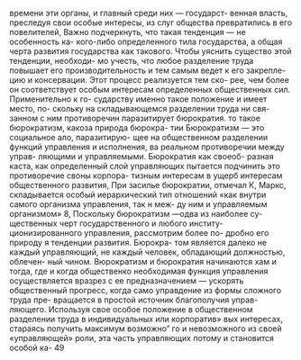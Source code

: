 времени эти органы, и главный среди них — государст-
венная власть, преследуя свои особые интересы, из
слуг общества превратились в его повелителей, Важно
подчеркнуть, что такая тенденция — не особенность ка-
кого-либо определенного тила государства, а общая
черта развития государства как такового.
Чтобы уяснить существо этой тенденции, необходи-
мо учесть, что любое разделение труда повышает его
производительность и тем самым ведет к его закрепле-
цию и консервации. Этот процесс реализуется тем ско-
рее, чем более он соответствует особым интересам
определенных общественных сил. Применительно к го-
сударству именно такое положение и имеет место, по-
скольку на складывающемся разделении труда ни свя-
занном с ним противоречин паразитирует бюрократия.
то такое бюрократизм, какоза природа бюрокра-
тии
Бюрократизм — это социальное ало, паразитирую-
щее на общественном разделении функций управления
и исполнения, ва реальном противоречии между управ-
ляющими и управляемыми. Бюрократия как своеоб-
разная каста, как определенный слой управляющих
пытается подчинить это противоречие своны корпора-
тизным интересам в ущерб интересам общественного
развития, При засилье бюрократии, отмечал К, Маркс,
складывается особый иерархический тип отношений
«как внутри самого организма управления, так н меж-
ду ним и управляемым организмом» 8,
Поскольку бюрократизм —одва из наиболее су-
щественных черт государственного и любого институ-
ционизированного управления, рассмотрим более по-
дробно его природу я тенденции развития. Бюрокра-
том является далеко не каждый управляющий, не
каждый человек, обладающий должностью, облечен-
ный чином. Вюрократизм и бюрократия начинаются
хам и тогда, где и когда общественко необходимая
функция управления осуществляется вразрез с ее
предназначением — ускорять общественный прогресс,
когда само управдение из формы сложного труда пре-
вращается в простой источник благополучия управ-
ляющего.
Используя свое особое положение в общественном
разделении труда в индивидуальных или корпоратив»
вых интересах, стараясь получить максимум возможно“
го и невозможного из своей «управляющей» роли, эта
часть управляющих потому и становится особой ка-
49
